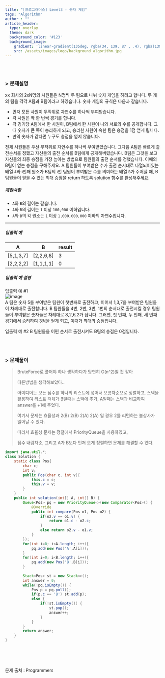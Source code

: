 ```yaml
---
title: "[프로그래머스] Level3 - 숫자 게임"
tags: "Algorithm"
author : ""
article_header:
  type: overlay
  theme: dark
  background_color: '#123'
  background_image:
    gradient: 'linear-gradient(135deg, rgba(34, 139, 87 , .4), rgba(139, 34, 139, .4))'
    src: /assets/images/logo/background_algorithm.jpg
---
```






###### <br/>

### > 문제설명

xx 회사의 2xN명의 사원들은 N명씩 두 팀으로 나눠 숫자 게임을 하려고 합니다. 두 개의 팀을 각각 A팀과 B팀이라고 하겠습니다. 숫자 게임의 규칙은 다음과 같습니다.

- 먼저 모든 사원이 무작위로 자연수를 하나씩 부여받습니다.
- 각 사원은 딱 한 번씩 경기를 합니다.
- 각 경기당 A팀에서 한 사원이, B팀에서 한 사원이 나와 서로의 수를 공개합니다. 그때 숫자가 큰 쪽이 승리하게 되고, 승리한 사원이 속한 팀은 승점을 1점 얻게 됩니다.
- 만약 숫자가 같다면 누구도 승점을 얻지 않습니다.

전체 사원들은 우선 무작위로 자연수를 하나씩 부여받았습니다. 그다음 A팀은 빠르게 출전순서를 정했고 자신들의 출전 순서를 B팀에게 공개해버렸습니다. B팀은 그것을 보고 자신들의 최종 승점을 가장 높이는 방법으로 팀원들의 출전 순서를 정했습니다. 이때의 B팀이 얻는 승점을 구해주세요.
A 팀원들이 부여받은 수가 출전 순서대로 나열되어있는 배열 `A`와 i번째 원소가 B팀의 i번 팀원이 부여받은 수를 의미하는 배열 `B`가 주어질 때, B 팀원들이 얻을 수 있는 최대 승점을 return 하도록 solution 함수를 완성해주세요.

##### 제한사항

- `A`와 `B`의 길이는 같습니다.
- `A`와 `B`의 길이는 `1` 이상 `100,000` 이하입니다.
- `A`와 `B`의 각 원소는 `1` 이상 `1,000,000,000` 이하의 자연수입니다.

------

##### 입출력 예

| A         | B         | result |
| --------- | --------- | ------ |
| [5,1,3,7] | [2,2,6,8] | 3      |
| [2,2,2,2] | [1,1,1,1] | 0      |

##### 입출력 예 설명

입출력 예 #1 
<br/>
![image](https://res.cloudinary.com/sgc109/image/upload/c_scale,w_500/v1516695907/number_game2_yt913p.png)
<br/>
A 팀은 숫자 5를 부여받은 팀원이 첫번째로 출전하고, 이어서 1,3,7을 부여받은 팀원들이 차례대로 출전합니다.
B 팀원들을 4번, 2번, 3번, 1번의 순서대로 출전시킬 경우 팀원들이 부여받은 숫자들은 차례대로 8,2,6,2가 됩니다. 그러면, 첫 번째, 두 번째, 세 번째 경기에서 승리하여 3점을 얻게 되고, 이때가 최대의 승점입니다.

입출력 예 #2
B 팀원들을 어떤 순서로 출전시켜도 B팀의 승점은 0점입니다.

<br>

<br>

### > 문제풀이

> BruteForce로 풀어야 하나 생각하다가 당연히 O(n^2)일 것 같아
>
> 다른방법을 생각해보았다..
>
> 아이디어는 모든 점수를 하나의 리스트에 넣어서 오름차순으로 정렬하고, 스택을 활용하여 리스트 객체가 B일때는 스택에 추가, A일때는 스택과 비교하여 answer를 +1해 주었다.
>
> 여기서 문제는 효율성과 2(B) 2(B) 2(A) 2(A) 일 경우 2를 리턴하는 불상사가 일어날 수 있다.
>
> 따라서 효율성 문제는 정렬에서 PriorityQueue을 사용하였고,
>
> 점수 내림차순, 그리고 A가 B보다 먼저 오게 정렬하면 문제를 해결할 수 있다.

```java
import java.util.*;
class Solution {
    static class Pos{
        char c;
        int v;
        public Pos(char c, int v){
            this.c = c;
            this.v = v;
        }
    }
    public int solution(int[] A, int[] B) {
    	Queue<Pos> pq = new PriorityQueue<>(new Comparator<Pos>() {
			@Override
			public int compare(Pos o1, Pos o2) {
                if(o2.v == o1.v) {
                    return o1.c - o2.c;
                }
				else return o2.v - o1.v;
			}
    	});
        for(int i=0; i<A.length; i++){
            pq.add(new Pos('A',A[i]));
        }
        for(int i=0; i<B.length; i++){
            pq.add(new Pos('B',B[i]));
        }
        
        Stack<Pos> st = new Stack<>();
        int answer = 0;
        while(!pq.isEmpty()) {
        	Pos p = pq.poll();
        	if(p.c == 'B') st.add(p);
        	else {
        		if(!st.isEmpty()) {
        			st.pop();
        			answer++;
        		}
        	}
        }
        return answer;
    }
}
```



<br/>

<br/>

<br/>

문제 출처 : Programmers

<br/>

<br/>

<br/>
